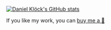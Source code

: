 [![Daniel Klöck's GitHub stats](https://github-readme-stats.vercel.app/api?username=dkk)](https://github.com/anuraghazra/github-readme-stats)

If you like my work, you can [buy me a 🍪](https://www.buymeacoffee.com/kloeck) 
